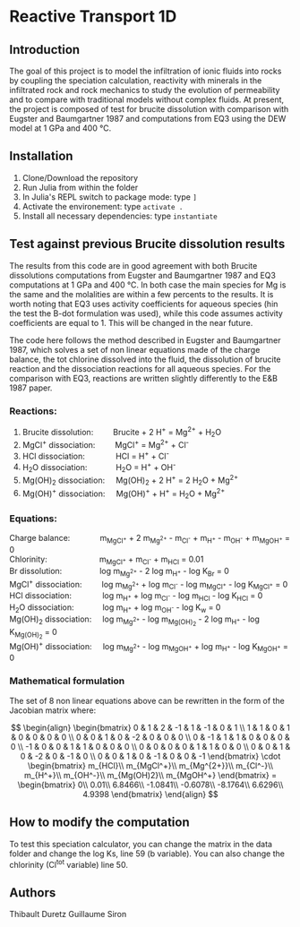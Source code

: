 # Reactive Transport 1D

## Introduction

The goal of this project is to model the infiltration of ionic fluids into rocks by coupling the speciation calculation, reactivity with minerals in the infiltrated rock and rock mechanics to study the evolution of permeability and to compare with traditional models without complex fluids.
At present, the project is composed of test for brucite dissolution with comparison with Eugster and Baumgartner 1987 and computations from EQ3 using the DEW model at 1 GPa and 400 °C.

## Installation

1. Clone/Download the repository
2. Run Julia from within the folder 
3. In Julia's REPL switch to package mode: type `]`
4. Activate the environement: type `activate .`
5. Install all necessary dependencies: type `instantiate`

## Test against previous Brucite dissolution results

The results from this code are in good agreement with both Brucite dissolutions computations from Eugster and Baumgartner 1987 and EQ3 computations at 1 GPa and 400 °C. In both case the main species for Mg is the same and the molalities are within a few percents to the results. It is worth noting that EQ3 uses activity coefficients for aqueous species (hin the test the B-dot formulation was used), while this code assumes activity coefficients are equal to 1. This will be changed in the near future.

The code here follows the method described in Eugster and Baumgartner 1987, which solves a set of non linear equations made of the charge balance, the tot chlorine dissolved into the fluid, the dissolution of brucite reaction and the dissociation reactions for all aqueous species.
For the comparison with EQ3, reactions are written slightly differently to the E&B 1987 paper.

### Reactions:
1) Brucite dissolution:&nbsp;&nbsp;&nbsp;&nbsp;&nbsp;&nbsp;&nbsp;&nbsp;&nbsp;Brucite + 2 H<sup>+</sup> = Mg<sup>2+</sup> + H<sub>2</sub>O
2) MgCl<sup>+</sup> dissociation:&nbsp;&nbsp;&nbsp;&nbsp;&nbsp;&nbsp;&nbsp;&nbsp;&nbsp;MgCl<sup>+</sup> = Mg<sup>2+</sup> + Cl<sup>-</sup>
3) HCl dissociation:&nbsp;&nbsp;&nbsp;&nbsp;&nbsp;&nbsp;&nbsp;&nbsp;&nbsp;&nbsp;&nbsp;&nbsp;&nbsp;&nbsp;HCl = H<sup>+</sup> + Cl<sup>-</sup>
4) H<sub>2</sub>O dissociation:&nbsp;&nbsp;&nbsp;&nbsp;&nbsp;&nbsp;&nbsp;&nbsp;&nbsp;&nbsp;&nbsp;&nbsp;&nbsp;H<sub>2</sub>O = H<sup>+</sup> + OH<sup>-</sup>
5) Mg(OH)<sub>2</sub> dissociation:&nbsp;&nbsp;&nbsp;&nbsp;&nbsp;Mg(OH)<sub>2</sub> + 2 H<sup>+</sup> = 2 H<sub>2</sub>O + Mg<sup>2+</sup>
6) Mg(OH)<sup>+</sup> dissociation:&nbsp;&nbsp;&nbsp;&nbsp;&nbsp;Mg(OH)<sup>+</sup> + H<sup>+</sup> = H<sub>2</sub>O + Mg<sup>2+</sup>

### Equations:
Charge balance:&emsp;&nbsp;&nbsp;&nbsp;&nbsp;&nbsp;&nbsp;&nbsp;&nbsp;&nbsp;&nbsp;m<sub>MgCl<sup>+</sup></sub> + 2 m<sub>Mg<sup>2+</sup></sub> - m<sub>Cl<sup>-</sup></sub> + m<sub>H<sup>+</sup></sub> - m<sub>OH<sup>-</sup></sub> + m<sub>MgOH<sup>+</sup></sub> = 0<br/>
Chlorinity:&emsp;&emsp;&emsp;&nbsp;&nbsp;&nbsp;&nbsp;&nbsp;&nbsp;&nbsp;&nbsp;&nbsp;&nbsp;&nbsp;&nbsp;&nbsp;m<sub>MgCl<sup>+</sup></sub> + m<sub>Cl<sup>-</sup></sub> + m<sub>HCl</sub> = 0.01<br/>
Br dissolution:&emsp;&emsp;&nbsp;&nbsp;&nbsp;&nbsp;&nbsp;&nbsp;&nbsp;&nbsp;&nbsp;&nbsp;log m<sub>Mg<sup>2+</sup></sub> - 2 log m<sub>H<sup>+</sup></sub> - log K<sub>Br</sub> = 0<br/>
MgCl<sup>+</sup> dissociation:&nbsp;&nbsp;&nbsp;&nbsp;&nbsp;&nbsp;&nbsp;&nbsp;&nbsp;log m<sub>Mg<sup>2+</sup></sub> + log m<sub>Cl<sup>-</sup></sub> - log m<sub>MgCl<sup>+</sup></sub> - log K<sub>MgCl<sup>+</sup></sub> = 0<br/>
HCl dissociation:&nbsp;&nbsp;&nbsp;&nbsp;&nbsp;&nbsp;&nbsp;&nbsp;&nbsp;&nbsp;&nbsp;&nbsp;&nbsp;&nbsp;log m<sub>H<sup>+</sup></sub> + log m<sub>Cl<sup>-</sup></sub> - log m<sub>HCl</sub> - log K<sub>HCl</sub> = 0<br/>
H<sub>2</sub>O dissociation:&nbsp;&nbsp;&nbsp;&nbsp;&nbsp;&nbsp;&nbsp;&nbsp;&nbsp;&nbsp;&nbsp;&nbsp;&nbsp;log m<sub>H<sup>+</sup></sub> + log m<sub>OH<sup>-</sup></sub> - log K<sub>w</sub> = 0<br/>
Mg(OH)<sub>2</sub> dissociation:&nbsp;&nbsp;&nbsp;&nbsp;&nbsp;log m<sub>Mg<sup>2+</sup></sub> - log m<sub>Mg(OH)<sub>2</sub></sub> - 2 log m<sub>H<sup>+</sup></sub> - log K<sub>Mg(OH)<sub>2</sub></sub> = 0<br/>
Mg(OH)<sup>+</sup> dissociation:&nbsp;&nbsp;&nbsp;&nbsp;&nbsp;log m<sub>Mg<sup>2+</sup></sub> - log m<sub>MgOH<sup>+</sup></sub> + log m<sub>H<sup>+</sup></sub> - log K<sub>MgOH<sup>+</sup></sub> = 0<br/>

### Mathematical formulation

The set of 8 non linear equations above can be rewritten in the form of the Jacobian matrix where:

$$
\begin{align}
\begin{bmatrix}
      0 & 1 & 2 & -1 & 1 & -1 & 0 & 1 \\
      1 & 1 & 0 & 1 & 0 & 0 & 0 & 0 \\
      0 & 0 & 1 & 0 & -2 & 0 & 0 & 0 \\
      0 & -1 & 1 & 1 & 0 & 0 & 0 & 0 \\
      -1 & 0 & 0 & 1 & 1 & 0 & 0 & 0 \\
      0 & 0 & 0 & 0 & 1 & 1 & 0 & 0 \\
      0 & 0 & 1 & 0 & -2 & 0 & -1 & 0 \\
      0 & 0 & 1 & 0 & -1 & 0 & 0 & -1
\end{bmatrix} \cdot
\begin{bmatrix}
       m_{HCl}\\
       m_{MgCl^+}\\
       m_{Mg^{2+}}\\
       m_{Cl^-}\\
       m_{H^+}\\
       m_{OH^-}\\
       m_{Mg(OH)2}\\
       m_{MgOH^+}
\end{bmatrix} =
\begin{bmatrix}
       0\\
       0.01\\
       6.8466\\
       -1.0841\\
       -0.6078\\
       -8.1764\\
       6.6296\\
       4.9398
\end{bmatrix}
\end{align}
$$

## How to modify the computation

To test this speciation calculator, you can change the matrix in the data folder and change the log Ks, line 59 (b variable). You can also change the chlorinity (Cl<sup>tot</sup> variable) line 50.

## Authors
Thibault Duretz
Guillaume Siron
